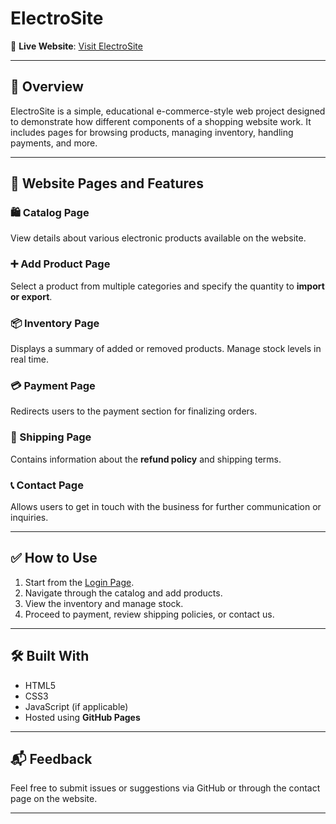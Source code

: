 # ElectroSite

🔗 **Live Website**: [Visit ElectroSite](https://bijan2022.github.io/electrosite/login.html)

---

## 📄 Overview

ElectroSite is a simple, educational e-commerce-style web project designed to demonstrate how different components of a shopping website work. It includes pages for browsing products, managing inventory, handling payments, and more.

---

## 🧭 Website Pages and Features

### 🛍️ Catalog Page
View details about various electronic products available on the website.

### ➕ Add Product Page
Select a product from multiple categories and specify the quantity to **import or export**.

### 📦 Inventory Page
Displays a summary of added or removed products. Manage stock levels in real time.

### 💳 Payment Page
Redirects users to the payment section for finalizing orders.

### 🚚 Shipping Page
Contains information about the **refund policy** and shipping terms.

### 📞 Contact Page
Allows users to get in touch with the business for further communication or inquiries.

---

## ✅ How to Use

1. Start from the [Login Page](https://bijan2022.github.io/electrosite/login.html).
2. Navigate through the catalog and add products.
3. View the inventory and manage stock.
4. Proceed to payment, review shipping policies, or contact us.

---

## 🛠️ Built With

- HTML5
- CSS3
- JavaScript (if applicable)
- Hosted using **GitHub Pages**

---

## 📬 Feedback

Feel free to submit issues or suggestions via GitHub or through the contact page on the website.

---

